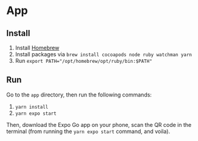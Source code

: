 # App

## Install

1. Install [Homebrew](https://brew.sh)
1. Install packages via `brew install cocoapods node ruby watchman yarn`
1. Run `export PATH="/opt/homebrew/opt/ruby/bin:$PATH"`

## Run

Go to the `app` directory, then run the following commands:

1. `yarn install`
1. `yarn expo start`

Then, download the Expo Go app on your phone, scan the QR code in the terminal (from running the `yarn expo start` command, and voila).
